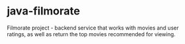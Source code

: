 # java-filmorate
Filmorate project - backend service that works with movies and user ratings, 
as well as return the top movies recommended for viewing.
